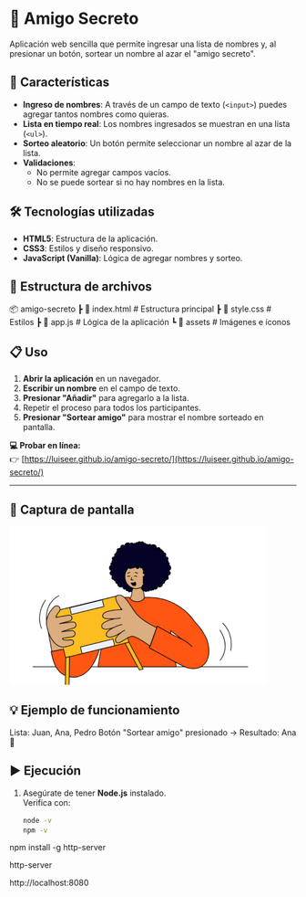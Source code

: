 # 🎁 Amigo Secreto

Aplicación web sencilla que permite ingresar una lista de nombres y, al presionar un botón, sortear un nombre al azar el  "amigo secreto".

## 🚀 Características

- **Ingreso de nombres**: A través de un campo de texto (`<input>`) puedes agregar tantos nombres como quieras.
- **Lista en tiempo real**: Los nombres ingresados se muestran en una lista (`<ul>`).
- **Sorteo aleatorio**: Un botón permite seleccionar un nombre al azar de la lista.
- **Validaciones**:
  - No permite agregar campos vacíos.
  - No se puede sortear si no hay nombres en la lista.

## 🛠️ Tecnologías utilizadas

- **HTML5**: Estructura de la aplicación.
- **CSS3**: Estilos y diseño responsivo.
- **JavaScript (Vanilla)**: Lógica de agregar nombres y sorteo.

## 📂 Estructura de archivos

📦 amigo-secreto
┣ 📜 index.html # Estructura principal
┣ 📜 style.css # Estilos
┣ 📜 app.js # Lógica de la aplicación
┗ 📂 assets # Imágenes e íconos


## 📋 Uso

1. **Abrir la aplicación** en un navegador.
2. **Escribir un nombre** en el campo de texto.
3. **Presionar "Añadir"** para agregarlo a la lista.
4. Repetir el proceso para todos los participantes.
5. **Presionar "Sortear amigo"** para mostrar el nombre sorteado en pantalla.

**💻 Probar en línea:**  
👉 [https://luiseer.github.io/amigo-secreto/](https://luiseer.github.io/amigo-secreto/)

---

## 📸 Captura de pantalla

![Vista previa de la aplicación](assets/amigo-secreto.png)

## 💡 Ejemplo de funcionamiento

Lista: Juan, Ana, Pedro
Botón "Sortear amigo" presionado → Resultado: Ana 🎉


## ▶️ Ejecución

1. Asegúrate de tener **Node.js** instalado.  
   Verifica con:
   ```bash
   node -v
   npm -v
npm install -g http-server

http-server

http://localhost:8080
